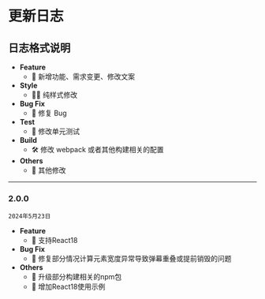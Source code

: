 # 更新日志

## 日志格式说明

- **Feature**
  - 🌟 新增功能、需求变更、修改文案
- **Style**
  - 💅🏻 纯样式修改
- **Bug Fix**
  - 🐞 修复 Bug
- **Test**
  - 🧪 修改单元测试
- **Build**
  - 🛠 修改 webpack 或者其他构建相关的配置
- **Others**
  - 📝 其他修改

---

### 2.0.0

`2024年5月23日`

- **Feature**
  - 🌟 支持React18
- **Bug Fix**
  - 🐞 修复部分情况计算元素宽度异常导致弹幕重叠或提前销毁的问题
- **Others**
  - 📝 升级部分构建相关的npm包
  - 📝 增加React18使用示例

